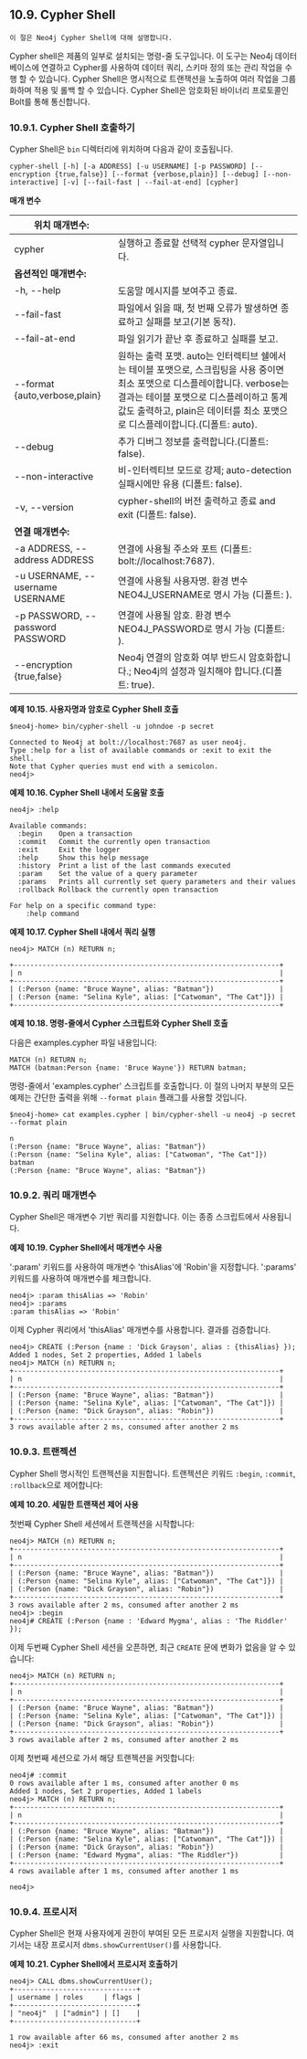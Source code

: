 ## 10.9. Cypher Shell

```
이 절은 Neo4j Cypher Shell에 대해 설명합니다.
```

Cypher shell은 제품의 일부로 설치되는 명령-줄 도구입니다. 이 도구는 Neo4j 데이터베이스에 연결하고 Cypher를 사용하여 데이터 쿼리, 스키마 정의 또는 관리 작업을 수행 할 수 있습니다. Cypher Shell은 명시적으로 트랜잭션을 노출하여 여러 작업을 그룹화하며 적용 및 롤백 할 수 있습니다. Cypher Shell은 암호화된 바이너리 프로토콜인 Bolt를 통해 통신합니다.

### 10.9.1. Cypher Shell 호출하기

Cypher Shell은 ```bin``` 디렉터리에 위치하며 다음과 같이 호출됩니다. 

```
cypher-shell [-h] [-a ADDRESS] [-u USERNAME] [-p PASSWORD] [--encryption {true,false}] [--format {verbose,plain}] [--debug] [--non-interactive] [-v] [--fail-fast | --fail-at-end] [cypher]
```


**매개 변수**

| **위치 매개변수:** | |
|---|---|
| cypher | 실행하고 종료할 선택적 cypher 문자열입니다. |
| **옵션적인 매개변수:** |  |
| -h, --help | 도움말 메시지를 보여주고 종료. |
| --fail-fast | 파일에서 읽을 때, 첫 번째 오류가 발생하면 종료하고 실패를 보고(기본 동작). |
| --fail-at-end | 파일 읽기가 끝난 후 종료하고 실패를 보고. |
| --format {auto,verbose,plain} | 원하는 출력 포맷. auto는  인터렉티브 쉘에서는 테이블 포맷으로, 스크립팅을 사용 중이면 최소 포맷으로 디스플레이합니다. verbose는 결과는 테이블 포맷으로 디스플레이하고 통계값도 출력하고, plain은 데이터를 최소 포맷으로 디스플레이합니다.(디폴트: auto). |
| --debug | 추가 디버그 정보를 출력합니다.(디폴트: false). |
| --non-interactive | 비-인터렉티브 모드로 강제; auto-detection 실패시에만 유용 (디폴트: false). |
| -v, --version | cypher-shell의 버전 출력하고 종료 and exit (디폴트: false). |
| **연결 매개변수:** | |
| -a ADDRESS, --address ADDRESS | 연결에 사용될 주소와 포트 (디폴트: bolt://localhost:7687). |
| -u USERNAME, --username USERNAME | 연결에 사용될 사용자명. 환경 변수 NEO4J_USERNAME로 명시 가능 (디폴트: ). |
| -p PASSWORD, --password PASSWORD | 연결에 사용될 암호.  환경 변수 NEO4J_PASSWORD로 명시 가능 (디폴트: ). |
| --encryption {true,false} | Neo4j 연결의 암호화 여부  반드시 암호화합니다.; Neo4j의 설정과 일치해야 합니다.(디폴트: true). |

**예제 10.15. 사용자명과 암호로 Cypher Shell 호출**

```
$neo4j-home> bin/cypher-shell -u johndoe -p secret
```

```
Connected to Neo4j at bolt://localhost:7687 as user neo4j.
Type :help for a list of available commands or :exit to exit the shell.
Note that Cypher queries must end with a semicolon.
neo4j>
```

**예제 10.16. Cypher Shell 내에서 도움말 호출**

```
neo4j> :help
```

```
Available commands:
  :begin    Open a transaction
  :commit   Commit the currently open transaction
  :exit     Exit the logger
  :help     Show this help message
  :history  Print a list of the last commands executed
  :param    Set the value of a query parameter
  :params   Prints all currently set query parameters and their values
  :rollback Rollback the currently open transaction

For help on a specific command type:
    :help command
```    

**예제 10.17. Cypher Shell 내에서 쿼리 실행**

```
neo4j> MATCH (n) RETURN n;
```

```
+-----------------------------------------------------------------+
| n                                                               |
+-----------------------------------------------------------------+
| (:Person {name: "Bruce Wayne", alias: "Batman"})                |
| (:Person {name: "Selina Kyle", alias: ["Catwoman", "The Cat"]}) |
+-----------------------------------------------------------------+  
```

**예제 10.18. 명령-줄에서 Cypher 스크립트와 Cypher Shell 호출**

다음은 examples.cypher 파일 내용입니다:

```
MATCH (n) RETURN n;
MATCH (batman:Person {name: 'Bruce Wayne'}) RETURN batman;
```

명령-줄에서 'examples.cypher' 스크립트를 호출합니다. 이 절의 나머지 부분의 모든 예제는 간단한 출력을 위해 ```--format plain``` 플래그를 사용할 것입니다. 

```
$neo4j-home> cat examples.cypher | bin/cypher-shell -u neo4j -p secret --format plain
```

```
n
(:Person {name: "Bruce Wayne", alias: "Batman"})
(:Person {name: "Selina Kyle", alias: ["Catwoman", "The Cat"]})
batman
(:Person {name: "Bruce Wayne", alias: "Batman"})
```

### 10.9.2. 쿼리 매개변수

Cypher Shell은 매개변수 기반 쿼리를 지원합니다. 이는 종종 스크립트에서  사용됩니다.  

**예제 10.19. Cypher Shell에서 매개변수 사용**

':param' 키워드를 사용하여 매개변수 'thisAlias'에 'Robin'을 지정합니다. ':params' 키워드를 사용하여 매개변수를 체크합니다.

```
neo4j> :param thisAlias => 'Robin'
neo4j> :params
:param thisAlias => 'Robin'
```

이제 Cypher 쿼리에서 'thisAlias' 매개변수를 사용합니다. 결과를 검증합니다.

```
neo4j> CREATE (:Person {name : 'Dick Grayson', alias : {thisAlias} });
Added 1 nodes, Set 2 properties, Added 1 labels
neo4j> MATCH (n) RETURN n;
+-----------------------------------------------------------------+
| n                                                               |
+-----------------------------------------------------------------+
| (:Person {name: "Bruce Wayne", alias: "Batman"})                |
| (:Person {name: "Selina Kyle", alias: ["Catwoman", "The Cat"]}) |
| (:Person {name: "Dick Grayson", alias: "Robin"})                |
+-----------------------------------------------------------------+
3 rows available after 2 ms, consumed after another 2 ms
```

 
### 10.9.3. 트랜젝션  

Cypher Shell 명시적인 트랜젝션을 지원합니다. 트랜젝션은 키워드 ```:begin```, ```:commit```, ```:rollback```으로 제어합니다:
  
**예제 10.20. 세밀한 트랜잭션 제어 사용**

첫번째 Cypher Shell 세션에서 트랜젝션을 시작합니다:

```
neo4j> MATCH (n) RETURN n;
+-----------------------------------------------------------------+
| n                                                               |
+-----------------------------------------------------------------+
| (:Person {name: "Bruce Wayne", alias: "Batman"})                |
| (:Person {name: "Selina Kyle", alias: ["Catwoman", "The Cat"]}) |
| (:Person {name: "Dick Grayson", alias: "Robin"})                |
+-----------------------------------------------------------------+
3 rows available after 2 ms, consumed after another 2 ms
neo4j> :begin
neo4j# CREATE (:Person {name : 'Edward Mygma', alias : 'The Riddler' });
```

이제 두번째 Cypher Shell 세션을 오픈하면,  최근 ```CREATE``` 문에 변화가 없음을 알 수 있습니다:

```
neo4j> MATCH (n) RETURN n;
+-----------------------------------------------------------------+
| n                                                               |
+-----------------------------------------------------------------+
| (:Person {name: "Bruce Wayne", alias: "Batman"})                |
| (:Person {name: "Selina Kyle", alias: ["Catwoman", "The Cat"]}) |
| (:Person {name: "Dick Grayson", alias: "Robin"})                |
+-----------------------------------------------------------------+
3 rows available after 2 ms, consumed after another 2 ms
```

이제 첫번째 세션으로 가서 해당 트랜젝션을 커밋합니다:

```
neo4j# :commit
0 rows available after 1 ms, consumed after another 0 ms
Added 1 nodes, Set 2 properties, Added 1 labels
neo4j> MATCH (n) RETURN n;
+-----------------------------------------------------------------+
| n                                                               |
+-----------------------------------------------------------------+
| (:Person {name: "Bruce Wayne", alias: "Batman"})                |
| (:Person {name: "Selina Kyle", alias: ["Catwoman", "The Cat"]}) |
| (:Person {name: "Dick Grayson", alias: "Robin"})                |
| (:Person {name: "Edward Mygma", alias: "The Riddler"})          |
+-----------------------------------------------------------------+
4 rows available after 1 ms, consumed after another 1 ms

neo4j>
```


### 10.9.4. 프로시저

Cypher Shell은 현재 사용자에게 권한이 부여된 모든 프로시저 실행을 지원합니다. 여기서는 내장 프로시저 ```dbms.showCurrentUser()```를 사용합니다.

**예제 10.21. Cypher Shell에서 프로시저 호출하기**

```
neo4j> CALL dbms.showCurrentUser();
+------------------------------+
| username | roles     | flags |
+------------------------------+
| "neo4j"  | ["admin"] | []    |
+------------------------------+

1 row available after 66 ms, consumed after another 2 ms
neo4j> :exit
```